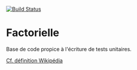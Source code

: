 [![Build Status](https://travis-ci.org/Laurence45/Factorielle.svg?branch=TestFactorielle)](https://travis-ci.org/Laurence45/Factorielle)
# Factorielle

Base de code propice à l'écriture de tests unitaires.

[Cf. définition Wikipédia](https://fr.wikipedia.org/wiki/Factorielle)
